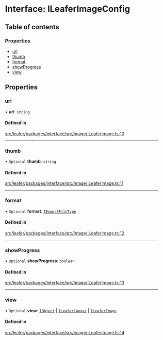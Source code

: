 # Interface: ILeaferImageConfig

## Table of contents

### Properties

- [url](ILeaferImageConfig.md#url)
- [thumb](ILeaferImageConfig.md#thumb)
- [format](ILeaferImageConfig.md#format)
- [showProgress](ILeaferImageConfig.md#showprogress)
- [view](ILeaferImageConfig.md#view)

## Properties

### url

• **url**: `string`

#### Defined in

[src/leafer/packages/interface/src/image/ILeaferImage.ts:10](https://github.com/leaferjs/leafer/blob/95ff07e0d4def3c18ac6ce3fa51ec0d271dffaae/packages/interface/src/image/ILeaferImage.ts#L10)

___

### thumb

• `Optional` **thumb**: `string`

#### Defined in

[src/leafer/packages/interface/src/image/ILeaferImage.ts:11](https://github.com/leaferjs/leafer/blob/95ff07e0d4def3c18ac6ce3fa51ec0d271dffaae/packages/interface/src/image/ILeaferImage.ts#L11)

___

### format

• `Optional` **format**: [`IExportFileType`](../modules.md#iexportfiletype)

#### Defined in

[src/leafer/packages/interface/src/image/ILeaferImage.ts:12](https://github.com/leaferjs/leafer/blob/95ff07e0d4def3c18ac6ce3fa51ec0d271dffaae/packages/interface/src/image/ILeaferImage.ts#L12)

___

### showProgress

• `Optional` **showProgress**: `boolean`

#### Defined in

[src/leafer/packages/interface/src/image/ILeaferImage.ts:13](https://github.com/leaferjs/leafer/blob/95ff07e0d4def3c18ac6ce3fa51ec0d271dffaae/packages/interface/src/image/ILeaferImage.ts#L13)

___

### view

• `Optional` **view**: [`IObject`](IObject.md) \| [`ILeaferCanvas`](ILeaferCanvas.md) \| [`ILeaferImage`](ILeaferImage.md)

#### Defined in

[src/leafer/packages/interface/src/image/ILeaferImage.ts:14](https://github.com/leaferjs/leafer/blob/95ff07e0d4def3c18ac6ce3fa51ec0d271dffaae/packages/interface/src/image/ILeaferImage.ts#L14)
